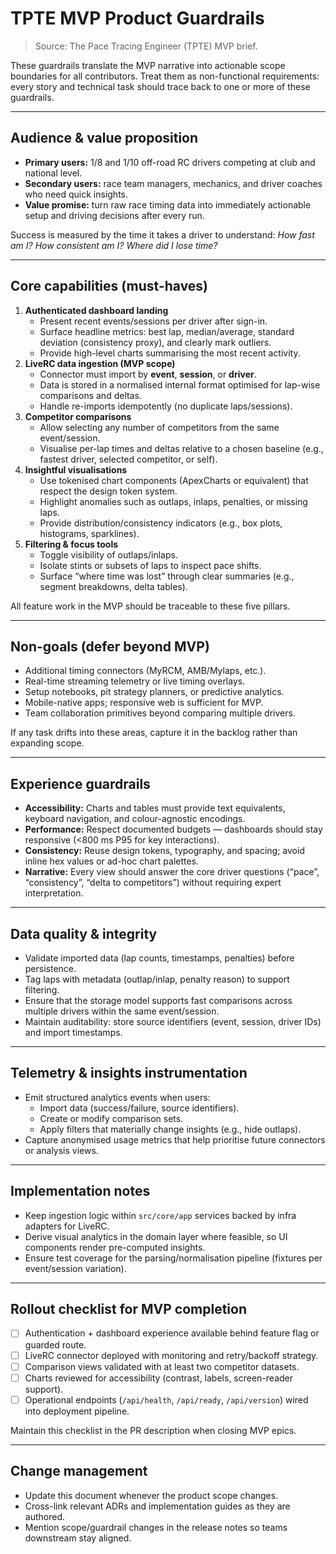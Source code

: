 # TPTE MVP Product Guardrails

> Source: The Pace Tracing Engineer (TPTE) MVP brief.

These guardrails translate the MVP narrative into actionable scope boundaries for all contributors. Treat them as non-functional requirements: every story and technical task should trace back to one or more of these guardrails.

---

## Audience & value proposition
- **Primary users:** 1/8 and 1/10 off-road RC drivers competing at club and national level.
- **Secondary users:** race team managers, mechanics, and driver coaches who need quick insights.
- **Value promise:** turn raw race timing data into immediately actionable setup and driving decisions after every run.

Success is measured by the time it takes a driver to understand: *How fast am I? How consistent am I? Where did I lose time?*

---

## Core capabilities (must-haves)
1. **Authenticated dashboard landing**
   - Present recent events/sessions per driver after sign-in.
   - Surface headline metrics: best lap, median/average, standard deviation (consistency proxy), and clearly mark outliers.
   - Provide high-level charts summarising the most recent activity.
2. **LiveRC data ingestion (MVP scope)**
   - Connector must import by **event**, **session**, or **driver**.
   - Data is stored in a normalised internal format optimised for lap-wise comparisons and deltas.
   - Handle re-imports idempotently (no duplicate laps/sessions).
3. **Competitor comparisons**
   - Allow selecting any number of competitors from the same event/session.
   - Visualise per-lap times and deltas relative to a chosen baseline (e.g., fastest driver, selected competitor, or self).
4. **Insightful visualisations**
   - Use tokenised chart components (ApexCharts or equivalent) that respect the design token system.
   - Highlight anomalies such as outlaps, inlaps, penalties, or missing laps.
   - Provide distribution/consistency indicators (e.g., box plots, histograms, sparklines).
5. **Filtering & focus tools**
   - Toggle visibility of outlaps/inlaps.
   - Isolate stints or subsets of laps to inspect pace shifts.
   - Surface “where time was lost” through clear summaries (e.g., segment breakdowns, delta tables).

All feature work in the MVP should be traceable to these five pillars.

---

## Non-goals (defer beyond MVP)
- Additional timing connectors (MyRCM, AMB/Mylaps, etc.).
- Real-time streaming telemetry or live timing overlays.
- Setup notebooks, pit strategy planners, or predictive analytics.
- Mobile-native apps; responsive web is sufficient for MVP.
- Team collaboration primitives beyond comparing multiple drivers.

If any task drifts into these areas, capture it in the backlog rather than expanding scope.

---

## Experience guardrails
- **Accessibility:** Charts and tables must provide text equivalents, keyboard navigation, and colour-agnostic encodings.
- **Performance:** Respect documented budgets — dashboards should stay responsive (<800 ms P95 for key interactions).
- **Consistency:** Reuse design tokens, typography, and spacing; avoid inline hex values or ad-hoc chart palettes.
- **Narrative:** Every view should answer the core driver questions (“pace”, “consistency”, “delta to competitors”) without requiring expert interpretation.

---

## Data quality & integrity
- Validate imported data (lap counts, timestamps, penalties) before persistence.
- Tag laps with metadata (outlap/inlap, penalty reason) to support filtering.
- Ensure that the storage model supports fast comparisons across multiple drivers within the same event/session.
- Maintain auditability: store source identifiers (event, session, driver IDs) and import timestamps.

---

## Telemetry & insights instrumentation
- Emit structured analytics events when users:
  - Import data (success/failure, source identifiers).
  - Create or modify comparison sets.
  - Apply filters that materially change insights (e.g., hide outlaps).
- Capture anonymised usage metrics that help prioritise future connectors or analysis views.

---

## Implementation notes
- Keep ingestion logic within `src/core/app` services backed by infra adapters for LiveRC.
- Derive visual analytics in the domain layer where feasible, so UI components render pre-computed insights.
- Ensure test coverage for the parsing/normalisation pipeline (fixtures per event/session variation).

---

## Rollout checklist for MVP completion
- [ ] Authentication + dashboard experience available behind feature flag or guarded route.
- [ ] LiveRC connector deployed with monitoring and retry/backoff strategy.
- [ ] Comparison views validated with at least two competitor datasets.
- [ ] Charts reviewed for accessibility (contrast, labels, screen-reader support).
- [ ] Operational endpoints (`/api/health`, `/api/ready`, `/api/version`) wired into deployment pipeline.

Maintain this checklist in the PR description when closing MVP epics.

---

## Change management
- Update this document whenever the product scope changes.
- Cross-link relevant ADRs and implementation guides as they are authored.
- Mention scope/guardrail changes in the release notes so teams downstream stay aligned.

